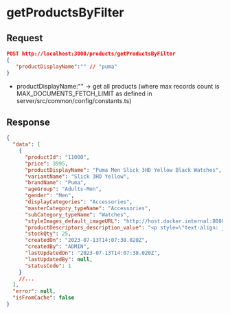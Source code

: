 # getProductsByFilter

## Request

```json
POST http://localhost:3000/products/getProductsByFilter
{
   "productDisplayName":"" // "puma"
}
```

- productDisplayName:"" -> get all products (where max records count is MAX_DOCUMENTS_FETCH_LIMIT as defined in server/src/common/config/constants.ts)

## Response

```json
{
  "data": [
    {
      "productId": "11000",
      "price": 3995,
      "productDisplayName": "Puma Men Slick 3HD Yellow Black Watches",
      "variantName": "Slick 3HD Yellow",
      "brandName": "Puma",
      "ageGroup": "Adults-Men",
      "gender": "Men",
      "displayCategories": "Accessories",
      "masterCategory_typeName": "Accessories",
      "subCategory_typeName": "Watches",
      "styleImages_default_imageURL": "http://host.docker.internal:8080/images/11000.jpg",
      "productDescriptors_description_value": "<p style=\"text-align: justify;\">Stylish and comfortable, ...",
      "stockQty": 25,
      "createdOn": "2023-07-13T14:07:38.020Z",
      "createdBy": "ADMIN",
      "lastUpdatedOn": "2023-07-13T14:07:38.020Z",
      "lastUpdatedBy": null,
      "statusCode": 1
    }
    //...
  ],
  "error": null,
  "isFromCache": false
}
```
